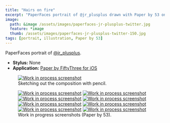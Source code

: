 ```yaml
---
title: "Hairs on fire"
excerpt: "PaperFaces portrait of @jr_plusplus drawn with Paper by 53 on an iPad."
image: 
  path: &image /assets/images/paperfaces-jr-plusplus-twitter.jpg 
  feature: *image
  thumb: /assets/images/paperfaces-jr-plusplus-twitter-150.jpg
tags: [portrait, illustration, Paper by 53]
---
```


PaperFaces portrait of <a href="http://twitter.com/jr_plusplus">@jr_plusplus</a>.

* **Stylus:** None
* **Application:** [Paper by FiftyThree for iOS](http://www.fiftythree.com/paper)

<figure>
  <a href="{{ site.url }}/assets/images/paperfaces-jr-plusplus-process-1-lg.jpg"><img src="{{ site.url }}/assets/images/paperfaces-jr-plusplus-process-1-750.jpg" alt="Work in process screenshot"></a>
  <figcaption>Sketching out the composition with pencil.</figcaption>
</figure>

<figure class="half">
  <a href="{{ site.url }}/assets/images/paperfaces-jr-plusplus-process-2-lg.jpg"><img src="{{ site.url }}/assets/images/paperfaces-jr-plusplus-process-2-600.jpg" alt="Work in process screenshot"></a>
  <a href="{{ site.url }}/assets/images/paperfaces-jr-plusplus-process-3-lg.jpg"><img src="{{ site.url }}/assets/images/paperfaces-jr-plusplus-process-3-600.jpg" alt="Work in process screenshot"></a>
  <a href="{{ site.url }}/assets/images/paperfaces-jr-plusplus-process-4-lg.jpg"><img src="{{ site.url }}/assets/images/paperfaces-jr-plusplus-process-4-600.jpg" alt="Work in process screenshot"></a>
  <a href="{{ site.url }}/assets/images/paperfaces-jr-plusplus-process-5-lg.jpg"><img src="{{ site.url }}/assets/images/paperfaces-jr-plusplus-process-5-600.jpg" alt="Work in process screenshot"></a>
  <a href="{{ site.url }}/assets/images/paperfaces-jr-plusplus-process-6-lg.jpg"><img src="{{ site.url }}/assets/images/paperfaces-jr-plusplus-process-6-600.jpg" alt="Work in process screenshot"></a>
  <a href="{{ site.url }}/assets/images/paperfaces-jr-plusplus-process-7-lg.jpg"><img src="{{ site.url }}/assets/images/paperfaces-jr-plusplus-process-7-600.jpg" alt="Work in process screenshot"></a>
  <a href="{{ site.url }}/assets/images/paperfaces-jr-plusplus-process-8-lg.jpg"><img src="{{ site.url }}/assets/images/paperfaces-jr-plusplus-process-8-600.jpg" alt="Work in process screenshot"></a>
  <a href="{{ site.url }}/assets/images/paperfaces-jr-plusplus-process-9-lg.jpg"><img src="{{ site.url }}/assets/images/paperfaces-jr-plusplus-process-9-600.jpg" alt="Work in process screenshot"></a>
  <figcaption>Work in progress screenshots (Paper by 53).</figcaption>
</figure>
